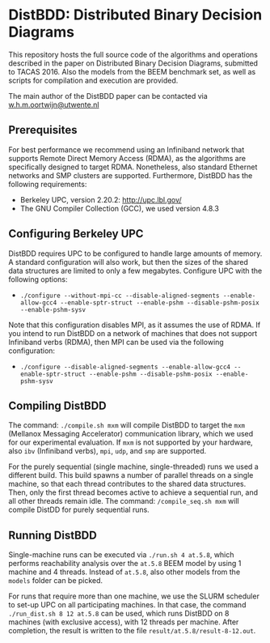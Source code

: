 # DistBDD: Distributed Binary Decision Diagrams
This repository hosts the full source code of the algorithms and operations described in the paper on Distributed Binary Decision Diagrams, submitted to TACAS 2016. Also the models from the BEEM benchmark set, as well as scripts for compilation and execution are provided.

The main author of the DistBDD paper can be contacted via w.h.m.oortwijn@utwente.nl

Prerequisites
---
For best performance we recommend using an Infiniband network that supports Remote Direct Memory Access (RDMA), as the algorithms are specifically designed to target RDMA. Nonetheless, also standard Ethernet networks and SMP clusters are supported. Furthermore, DistBDD has the following requirements:
- Berkeley UPC, version 2.20.2: http://upc.lbl.gov/
- The GNU Compiler Collection (GCC), we used version 4.8.3

Configuring Berkeley UPC
---
DistBDD requires UPC to be configured to handle large amounts of memory. A standard configuration will also work, but then the sizes of the shared data structures are limited to only a few megabytes. Configure UPC with the following options:
- `./configure --without-mpi-cc --disable-aligned-segments --enable-allow-gcc4 --enable-sptr-struct --enable-pshm --disable-pshm-posix --enable-pshm-sysv`

Note that this configuration disables MPI, as it assumes the use of RDMA. If you intend to run DistBDD on a network of machines that does not support Infiniband verbs (RDMA), then MPI can be used via the following configuration:
- `./configure --disable-aligned-segments --enable-allow-gcc4 --enable-sptr-struct --enable-pshm --disable-pshm-posix --enable-pshm-sysv`

Compiling DistBDD
---
The command: `./compile.sh mxm` will compile DistBDD to target the `mxm` (Mellanox Messaging Accelerator) communication library, which we used for our experimental evaluation. If `mxm` is not supported by your hardware, also `ibv` (Infiniband verbs), `mpi`, `udp`, and `smp` are supported.

For the purely sequential (single machine, single-threaded) runs we used a different build. This build spawns a number of parallel threads on a single machine, so that each thread contributes to the shared data structures. Then, only the first thread becomes active to achieve a sequential run, and all other threads remain idle. The command: `/compile_seq.sh mxm` will compile DistDD for purely sequential runs.

Running DistBDD
---
Single-machine runs can be executed via `./run.sh 4 at.5.8`, which performs reachability analysis over the `at.5.8` BEEM model by using 1 machine and 4 threads. Instead of `at.5.8`, also other models from the `models` folder can be picked.

For runs that require more than one machine, we use the SLURM scheduler to set-up UPC on all participating machines. In that case, the command `./run_dist.sh 8 12 at.5.8` can be used, which runs DistBDD on 8 machines (with exclusive access), with 12 threads per machine. After completion, the result is written to the file `result/at.5.8/result-8-12.out`.
